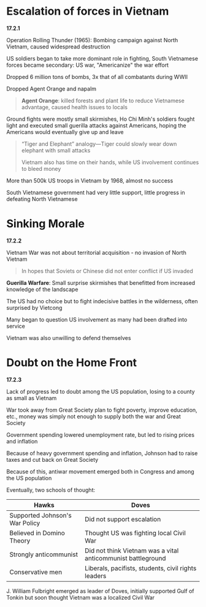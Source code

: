 # Escalation of forces in Vietnam
**17.2.1**

Operation Rolling Thunder (1965): Bombing campaign against North Vietnam, caused widespread destruction

US soldiers began to take more dominant role in fighting, South Vietnamese forces became secondary: US war, "Americanize" the war effort

Dropped 6 million tons of bombs, 3x that of all combatants during WWII

Dropped Agent Orange and napalm
> **Agent Orange**: killed forests and plant life to reduce Vietnamese advantage, caused health issues to locals

Ground fights were mostly small skirmishes, Ho Chi Minh's soldiers fought light and executed small guerilla attacks against Americans, hoping the Americans would eventually give up and leave

> “Tiger and Elephant” analogy—Tiger could slowly wear down elephant with small attacks
> 
> Vietnam also has time on their hands, while US involvement continues to bleed money

More than 500k US troops in Vietnam by 1968, almost no success

South Vietnamese government had very little support, little progress in defeating North Vietnamese

# Sinking Morale
**17.2.2**

Vietnam War was not about territorial acquisition - no invasion of North Vietnam
> In hopes that Soviets or Chinese did not enter conflict if US invaded 

**Guerilla Warfare**: Small surprise skirmishes that benefitted from increased knowledge of the landscape

The US had no choice but to fight indecisive battles in the wilderness, often surprised by Vietcong

Many began to question US involvement as many had been drafted into service

Vietnam was also unwilling to defend themselves

# Doubt on the Home Front
**17.2.3**

Lack of progress led to doubt among the US population, losing to a county as small as Vietnam

War took away from Great Society plan to fight poverty, improve education, etc., money was simply not enough to supply both the war and Great Society

Government spending lowered unemployment rate, but led to rising prices and inflation

Because of heavy government spending and inflation, Johnson had to raise taxes and cut back on Great Society

Because of this, antiwar movement emerged both in Congress and among the US population

Eventually, two schools of thought:

Hawks | Doves 
-- | --
Supported Johnson's War Policy | Did not support escalation
Believed in Domino Theory | Thought US was fighting local Civil War
Strongly anticommunist | Did not think Vietnam was a vital anticommunist battleground
Conservative men | Liberals, pacifists, students, civil rights leaders

J. William Fulbright emerged as leader of Doves, initially supported Gulf of Tonkin but soon thought Vietnam was a localized Civil War


